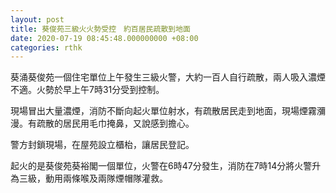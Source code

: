 ```yaml
---
layout: post
title: 葵俊苑三級火火勢受控　約百居民疏散到地面
date: 2020-07-19 08:45:48.000000000 +08:00
categories: rthk
---
```


葵涌葵俊苑一個住宅單位上午發生三級火警，大約一百人自行疏散，兩人吸入濃煙不適。火勢於早上午7時31分受到控制。

現場冒出大量濃煙，消防不斷向起火單位射水，有疏散居民走到地面，現場煙霧瀰漫。有疏散的居民用毛巾掩鼻，又說感到擔心。

警方封鎖現場，在屋苑設立櫃枱，讓居民登記。

起火的是葵俊苑葵裕閣一個單位，火警在6時47分發生，消防在7時14分將火警升為三級，動用兩條喉及兩隊煙帽隊灌救。　　
